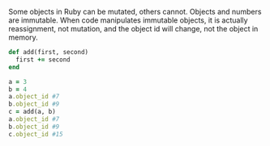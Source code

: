 Some objects in Ruby can be mutated, others cannot. Objects and numbers are immutable. When code manipulates immutable objects, it is actually reassignment, not mutation, and the object id will change, not the object in memory.

```Ruby
def add(first, second)
  first += second
end

a = 3
b = 4
a.object_id #7
b.object_id #9
c = add(a, b)
a.object_id #7
b.object_id #9
c.object_id #15
```
